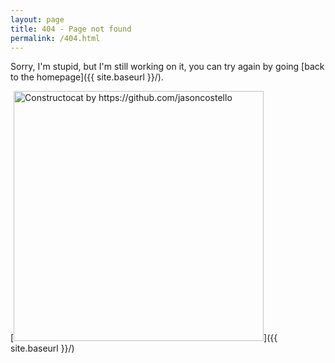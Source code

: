 ```yaml
---
layout: page
title: 404 - Page not found
permalink: /404.html
---
```


Sorry, I'm stupid, but I'm still working on it, you can try again by going [back to the homepage]({{ site.baseurl }}/).

[<img src="{{ site.baseurl }}/images/Patricio.jpg" alt="Constructocat by https://github.com/jasoncostello" style="width: 400px;"/>]({{ site.baseurl }}/)
